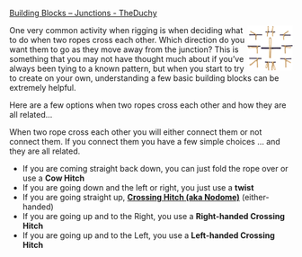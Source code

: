 [Building Blocks – Junctions - TheDuchy](https://www.theduchy.com/building-blocks-junctions/#big-picture)

<img src="assets/building-blocks-junctions-Sq-1200x1200.jpg" align="right" height="80vh">

One very common activity when rigging is when deciding what to do  when two
ropes cross each other. Which direction do you want them to go as they move
away from the junction? This is something that you may  not have thought much
about if you’ve always been tying to a known  pattern, but when you start to
try to create on your own, understanding a few basic building blocks can be
extremely helpful.

Here are a few options when two ropes cross each other and how they are all
related…

When two rope cross each other you will either connect them or not  connect
them. If you connect them you have a few simple choices … and  they are all
related.
- If you are coming straight back down, you can just fold the rope over or use
  a **Cow Hitch**
- If you are going down and the left or right, you just use a **twist**
- If you are going straight up, **[Crossing Hitch (aka
  Nodome)](https://www.theduchy.com/crossing-hitch/)** (either-handed)
- If you are going up and to the Right, you use a **Right-handed Crossing
  Hitch**
- If you are going up and to the Left, you use a **Left-handed Crossing Hitch**
